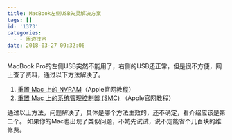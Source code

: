 ```yaml
---
title: MacBook左侧USB失灵解决方案
tags: []
id: '1373'
categories:
  - - 周边技术
date: 2018-03-27 09:32:06
---
```


MacBook Pro的左侧USB突然不能用了，右侧的USB还正常，但是很不方便，网上查了资料，通过以下方法解决了。

1.  [重置 Mac 上的 NVRAM](https://support.apple.com/zh-cn/HT204063)（Apple官网教程）
2.  [重置 Mac 上的系统管理控制器 (SMC)](https://support.apple.com/zh-cn/HT201295) （Apple官网教程）

通过以上方法，问题解决了，具体是哪个方法生效的，还不确定，看介绍应该是第二个。 如果你的Mac也出现了类似问题，不妨先试试，说不定能省个几百块的维修费。